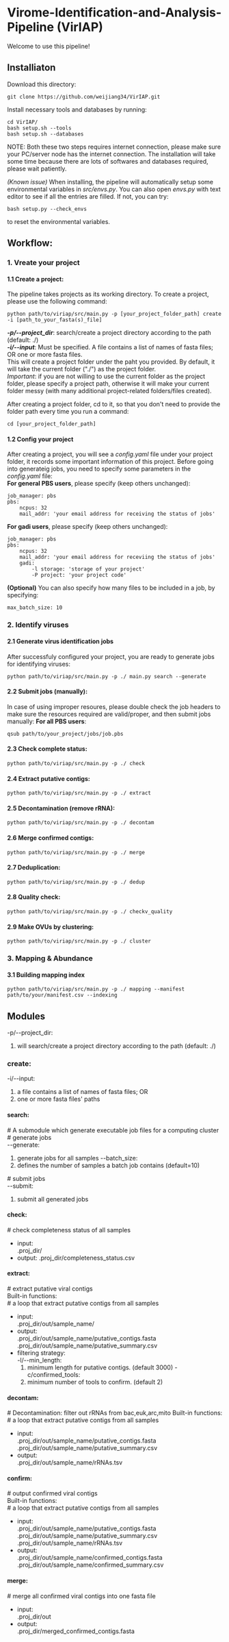 # Virome-Identification-and-Analysis-Pipeline (VirIAP)

Welcome to use this pipeline!  

## Installiaton  
Download this directory:
```
git clone https://github.com/weijiang34/VirIAP.git

```
Install necessary tools and databases by running: 
```
cd VirIAP/
bash setup.sh --tools
bash setup.sh --databases
```
NOTE: Both these two steps requires internet connection, please make sure your PC/server node has the internet connection. The installation will take some time because there are lots of softwares and databases required, please wait patiently.

*(Known issue)* When installing, the pipeline will automatically setup some environmental variables in *src/envs.py*. You can also open *envs.py* with text editor to see if all the entries are filled. If not, you can try:
```
bash setup.py --check_envs
```
to reset the environmental variables.

## Workflow:  
### 1. Vreate your project
#### 1.1 Create a project:
The pipeline takes projects as its working directory. To create a project, please use the following command:  
```
python path/to/viriap/src/main.py -p [your_project_folder_path] create -i [path_to_your_fasta(s)_file]
```
___-p/--project_dir___: search/create a project directory according to the path (default: ./)  
___-i/--input___: Must be specified. A file contains a list of names of fasta files; OR one or more fasta files.  
This will create a project folder under the paht you provided. By default, it will take the current folder ("./") as the project folder.  
*Important*: if you are not willing to use the current folder as the project folder, please specify a project path, otherwise it will make your current folder messy (with many additional project-related folders/files created).  

After creating a project folder, cd to it, so that you don't need to provide the folder path every time you run a command:
```
cd [your_project_folder_path]
```

#### 1.2 Config your project
After creating a project, you will see a *config.yaml* file under your project folder, it records some important information of this project. Before going into generateig jobs, you need to specify some parameters in the *config.yaml* file:  
**For general PBS users**, please specify (keep others unchanged):  
```  
job_manager: pbs  
pbs:  
    ncpus: 32  
    mail_addr: 'your email address for receiving the status of jobs'  
```
**For gadi users**, please specify (keep others unchanged):  
```
job_manager: pbs  
pbs:  
    ncpus: 32  
    mail_addr: 'your email address for receviing the status of jobs'  
    gadi:  
        -l storage: 'storage of your project'  
        -P project: 'your project code'  
```
**(Optional)** You can also specify how many files to be included in a job, by specifying:  
```
max_batch_size: 10
``` 

### 2. Identify viruses
#### 2.1 Generate virus identification jobs
After successfuly configured your project, you are ready to generate jobs for identifying viruses:  
```
python path/to/viriap/src/main.py -p ./ main.py search --generate
```

#### 2.2 Submit jobs (manually):
In case of using improper resoures, please double check the job headers to make sure the resources required are valid/proper, and then submit jobs manually:
**For all PBS users**:
```
qsub path/to/your_project/jobs/job.pbs
```

#### 2.3 Check complete status:
```
python path/to/viriap/src/main.py -p ./ check
```

#### 2.4 Extract putative contigs:
```
python path/to/viriap/src/main.py -p ./ extract
```

#### 2.5 Decontamination (remove rRNA):
```
python path/to/viriap/src/main.py -p ./ decontam
```

#### 2.6 Merge confirmed contigs:
```
python path/to/viriap/src/main.py -p ./ merge
```

#### 2.7 Deduplication:
```
python path/to/viriap/src/main.py -p ./ dedup
```

#### 2.8 Quality check:
```
python path/to/viriap/src/main.py -p ./ checkv_quality
```

#### 2.9 Make OVUs by clustering:
```
python path/to/viriap/src/main.py -p ./ cluster
```

### 3. Mapping & Abundance

#### 3.1 Building mapping index
```
python path/to/viriap/src/main.py -p ./ mapping --manifest path/to/your/manifest.csv --indexing
```

## Modules 

-p/--project_dir:

1. will search/create a project directory according to the path (default: ./)

### create:

-i/--input: 

1. a file contains a list of names of fasta files; OR
2. one or more fasta files' paths

#### search:

\# A submodule which generate executable job files for a computing cluster  
\# generate jobs  
--generate:  
1. generate jobs for all samples
--batch_size:  
1. defines the number of samples a batch job contains (default=10)

\# submit jobs  
--submit:
1. submit all generated jobs


#### check:  
\# check completeness status of all samples
- input:  
    .proj_dir/
- output:
    .proj_dir/completeness_status.csv


#### extract:
\# extract putative viral contigs  
Built-in functions:  
\# a loop that extract putative contigs from all samples
- input:  
    .proj_dir/out/sample_name/
- output:  
    .proj_dir/out/sample_name/putative_contigs.fasta
    .proj_dir/out/sample_name/putative_summary.csv
- filtering strategy:  
    -l/--min_length:  
    1. minimum length for putative contigs. (default 3000)
    -c/confirmed_tools:  
    1. minimum number of tools to confirm. (default 2)


#### decontam:
\# Decontamination: filter out rRNAs from bac,euk,arc,mito
Built-in functions:  
\# a loop that extract putative contigs from all samples
- input:  
    .proj_dir/out/sample_name/putative_contigs.fasta
    .proj_dir/out/sample_name/putative_summary.csv
- output:  
    .proj_dir/out/sample_name/rRNAs.tsv

#### confirm:
\# output confirmed viral contigs  
Built-in functions:  
\# a loop that extract putative contigs from all samples
- input:  
    .proj_dir/out/sample_name/putative_contigs.fasta
    .proj_dir/out/sample_name/putative_summary.csv
    .proj_dir/out/sample_name/rRNAs.tsv
- output:  
    .proj_dir/out/sample_name/confirmed_contigs.fasta
    .proj_dir/out/sample_name/confirmed_summary.csv

#### merge:
\# merge all confirmed viral contigs into one fasta file  
- input:  
    .proj_dir/out
- output:  
    .proj_dir/merged_confirmed_contigs.fasta